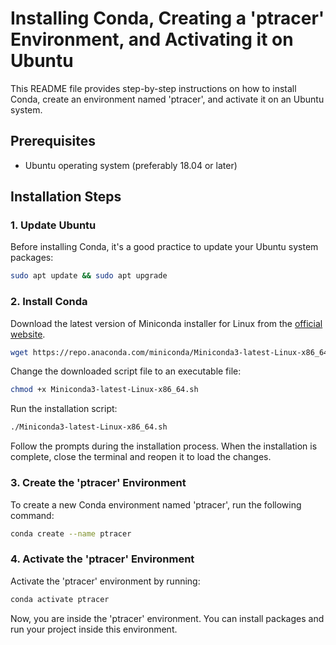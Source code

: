 # Installing Conda, Creating a 'ptracer' Environment, and Activating it on Ubuntu

This README file provides step-by-step instructions on how to install Conda, create an environment named 'ptracer', and activate it on an Ubuntu system.

## Prerequisites

- Ubuntu operating system (preferably 18.04 or later)

## Installation Steps

### 1. Update Ubuntu

Before installing Conda, it's a good practice to update your Ubuntu system packages:

```bash
sudo apt update && sudo apt upgrade
```

### 2. Install Conda
Download the latest version of Miniconda installer for Linux from the [official website](https://docs.conda.io/en/latest/miniconda.html).

```bash
wget https://repo.anaconda.com/miniconda/Miniconda3-latest-Linux-x86_64.sh
```

Change the downloaded script file to an executable file:
```bash
chmod +x Miniconda3-latest-Linux-x86_64.sh
```

Run the installation script:

```bash
./Miniconda3-latest-Linux-x86_64.sh
```

Follow the prompts during the installation process. When the installation is complete, close the terminal and reopen it to load the changes.

### 3. Create the 'ptracer' Environment
To create a new Conda environment named 'ptracer', run the following command:


```bash
conda create --name ptracer
```

### 4. Activate the 'ptracer' Environment
Activate the 'ptracer' environment by running:

```bash
conda activate ptracer
```
Now, you are inside the 'ptracer' environment. You can install packages and run your project inside this environment.
